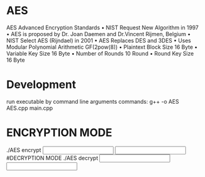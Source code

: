 # AES
AES Advanced Encryption Standards
• NIST Request New Algorithm in 1997
• AES is proposed by Dr. Joan Daemen and Dr.Vincent Rijmen, Belgium
• NIST Select AES (Rijndael) in 2001
• AES Replaces DES and 3DES
• Uses Modular Polynomial Arithmetic GF(2pow(8))
• Plaintext Block Size 16 Byte
• Variable Key Size 16 Byte
• Number of Rounds 10 Round
• Round Key Size 16 Byte
# Development
run executable by command line arguments
commands:
g++ -o AES AES.cpp main.cpp
# ENCRYPTION MODE
./AES encrypt <input plaintext path>  <input key path> <output cipher text path>
#DECRYPTION MODE
./AES  decrypt <input cipher text path> <input key path> <output decrypted text path>


